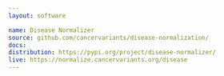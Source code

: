 ```yaml
---
layout: software

name: Disease Normalizer
source: github.com/cancervariants/disease-normalization/
docs:
distribution: https://pypi.org/project/disease-normalizer/
live: https://normalize.cancervariants.org/disease
---
```


